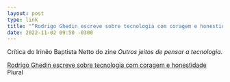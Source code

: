 ```yaml
---
layout: post
type: link
title: "“Rodrigo Ghedin escreve sobre tecnologia com coragem e honestidade”, no Plural"
date: 2022-11-02 09:50 -0300
---
```

Crítica do Irinêo Baptista Netto do zine _Outros jeitos de pensar a tecnologia_.

<p class="link"><a href="https://www.plural.jor.br/noticias/cultura/rodrigo-ghedin-escreve-sobre-tecnologia-com-coragem-e-honestidade/">Rodrigo Ghedin escreve sobre tecnologia com coragem e honestidade</a><br /><span>Plural</span></p>